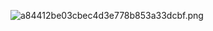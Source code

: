 ![a84412be03cbec4d3e778b853a33dcbf.png](../../../../../../_resources/a84412be03cbec4d3e778b853a33dcbf.png)